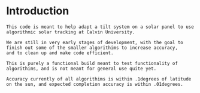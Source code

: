 # Introduction
    This code is meant to help adapt a tilt system on a solar panel to use algorithmic solar tracking at Calvin University.

    We are still in very early stages of development, with the goal to finish out some of the smaller algorithims to increase accuracy,
    and to clean up and make code efficient. 

    This is purely a functional build meant to test functionality of algorithims, and is not meant for general use quite yet.

    Accuracy currently of all algorithims is within .1degrees of latitude on the sun, and expected completion accuracy is within .01degrees.
